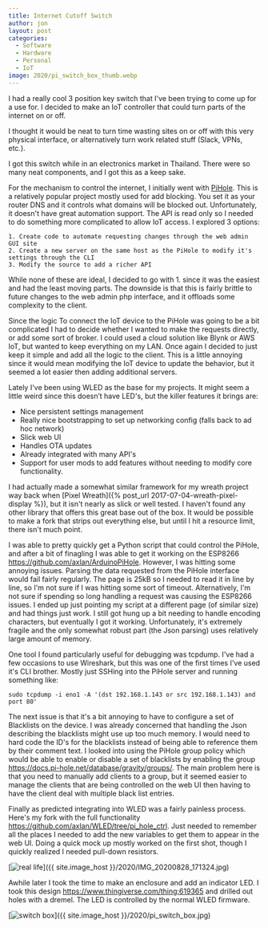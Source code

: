 ```yaml
---
title: Internet Cutoff Switch
author: jon
layout: post
categories:
  - Software
  - Hardware
  - Personal
  - IoT
image: 2020/pi_switch_box_thumb.webp
---
```


I had a really cool 3 position key switch that I've been trying to come up for a use for. I decided to make an IoT controller that could turn parts of the internet on or off.

I thought it would be neat to turn time wasting sites on or off with this very physical interface, or alternatively turn work related stuff (Slack, VPNs, etc.).

I got this switch while in an electronics market in Thailand. There were so many neat components, and I got this as a keep sake.

For the mechanism to control the internet, I initially went with [PiHole](https://pi-hole.net/). This is a relatively popular project mostly used for add blocking. You set it as your router DNS and it controls what domains will be blocked out. Unfortunately, it doesn't have great automation support. The API is read only so I needed to do something more complicated to allow IoT access. I explored 3 options:

	1. Create code to automate requesting changes through the web admin GUI site
	2. Create a new server on the same host as the PiHole to modify it's settings through the CLI
	3. Modify the source to add a richer API 

While none of these are ideal, I decided to go with 1. since it was the easiest and had the least moving parts. The downside is that this is fairly brittle to future changes to the web admin php interface, and it offloads some complexity to the client.

Since the logic To connect the IoT device to the PiHole was going to be a bit complicated I had to decide whether I wanted to make the requests directly, or add some sort of broker. I could used a cloud solution like Blynk or AWS IoT, but wanted to keep everything on my LAN. Once again I decided to just keep it simple and add all the logic to the client. This is a little annoying since it would mean modifying the IoT device to update the behavior, but it seemed a lot easier then adding additional servers.

Lately I've been using WLED as the base for my projects. It might seem a little weird since this doesn’t have LED's, but the killer features it brings are:
 * Nice persistent settings management
 * Really nice bootstrapping to set up networking config (falls back to ad hoc network)
 * Slick web UI
 * Handles OTA updates
 * Already integrated with many API's
 * Support for user mods to add features without needing to modify core functionality.

I had actually made a somewhat similar framework for my wreath project way back when [Pixel Wreath]({% post_url 2017-07-04-wreath-pixel-display %}), but it isn't nearly as slick or well tested. I haven't found any other library that offers this great base out of the box. It would be possible to make a fork that strips out everything else, but until I hit a resource limit, there isn't much point. 

I was able to pretty quickly get a Python script that could control the PiHole, and after a bit of finagling I was able to get it working on the ESP8266 <https://github.com/axlan/ArduinoPiHole>. However, I was hitting some annoying issues. Parsing the data requested from the PiHole interface would fail fairly regularly. The page is 25kB so I needed to read it in line by line, so I'm not sure if I was hitting some sort of timeout. Alternatively, I'm not sure if spending so long handling a request was causing the ESP8266 issues. I ended up just pointing my script at a different page (of similar size) and had things just work. I still got hung up a bit needing to handle encoding characters, but eventually I got it working. Unfortunately, it's extremely fragile and the only somewhat robust part (the Json parsing) uses relatively large amount of memory.

One tool I found particularly useful for debugging was tcpdump. I've had a few occasions to use Wireshark, but this was one of the first times I've used it's CLI brother. Mostly just SSHing into the PiHole server and running something like:

`sudo tcpdump -i eno1 -A '(dst 192.168.1.143 or src 192.168.1.143) and port 80'`

The next issue is that it's a bit annoying to have to configure a set of Blacklists on the device. I was already concerned that handling the Json describing the blacklists might use up too much memory. I would need to hard code the ID's for the blacklists instead of being able to reference them by their comment text. I looked into using the PiHole group policy which would be able to enable or disable a set of blacklists by enabling the group <https://docs.pi-hole.net/database/gravity/groups/>. The main problem here is that you need to manually add clients to a group, but it seemed easier to manage the clients that are being controlled on the web UI then having to have the client deal with multiple black list entries.

Finally as predicted integrating into WLED was a fairly painless process. Here's my fork with the full functionality <https://github.com/axlan/WLED/tree/pi_hole_ctrl>. Just needed to remember all the places I needed to add the new variables to get them to appear in the web UI. Doing a quick mock up mostly worked on the first shot, though I quickly realized I needed pull-down resistors.

[<img class="aligncenter wp-image-373 size-medium" src="{{ site.image_host }}/2020/IMG_20200828_171324_thumb.webp" alt="real life">]({{ site.image_host }}/2020/IMG_20200828_171324.jpg)

Awhile later I took the time to make an enclosure and add an indicator LED. I took this design https://www.thingiverse.com/thing:619365 and drilled out holes with a dremel. The LED is controlled by the normal WLED firmware.

[<img class="aligncenter wp-image-373 size-medium" src="{{ site.image_host }}/2020/pi_switch_box_thumb.webp" alt="switch box">]({{ site.image_host }}/2020/pi_switch_box.jpg)
